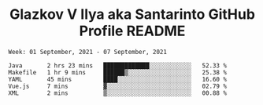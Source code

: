 <h1 align="center">Glazkov V Ilya aka Santarinto GitHub Profile README</h1>

<!--START_SECTION:waka-->
```text
Week: 01 September, 2021 - 07 September, 2021

Java       2 hrs 23 mins   █████████████░░░░░░░░░░░░   52.33 % 
Makefile   1 hr 9 mins     ██████▒░░░░░░░░░░░░░░░░░░   25.38 % 
YAML       45 mins         ████░░░░░░░░░░░░░░░░░░░░░   16.60 % 
Vue.js     7 mins          ▓░░░░░░░░░░░░░░░░░░░░░░░░   02.79 % 
XML        2 mins          ▒░░░░░░░░░░░░░░░░░░░░░░░░   00.88 % 
```
<!--END_SECTION:waka-->